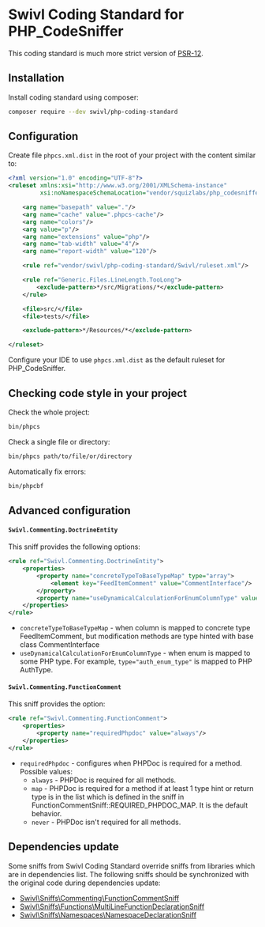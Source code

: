 Swivl Coding Standard for PHP_CodeSniffer
=========================================

This coding standard is much more strict version of [PSR-12](https://www.php-fig.org/psr/psr-12/).

Installation
------------

Install coding standard using composer:
```sh
composer require --dev swivl/php-coding-standard
```

Configuration
-------------

Create file `phpcs.xml.dist` in the root of your project with the content similar to:

```xml
<?xml version="1.0" encoding="UTF-8"?>
<ruleset xmlns:xsi="http://www.w3.org/2001/XMLSchema-instance"
         xsi:noNamespaceSchemaLocation="vendor/squizlabs/php_codesniffer/phpcs.xsd">

    <arg name="basepath" value="."/>
    <arg name="cache" value=".phpcs-cache"/>
    <arg name="colors"/>
    <arg value="p"/>
    <arg name="extensions" value="php"/>
    <arg name="tab-width" value="4"/>
    <arg name="report-width" value="120"/>

    <rule ref="vendor/swivl/php-coding-standard/Swivl/ruleset.xml"/>

    <rule ref="Generic.Files.LineLength.TooLong">
        <exclude-pattern>*/src/Migrations/*</exclude-pattern>
    </rule>

    <file>src/</file>
    <file>tests/</file>

    <exclude-pattern>*/Resources/*</exclude-pattern>

</ruleset>
```

Configure your IDE to use `phpcs.xml.dist` as the default ruleset for PHP_CodeSniffer.

Checking code style in your project
-----------------------------------

Check the whole project:
```sh
bin/phpcs
```

Check a single file or directory:
```sh
bin/phpcs path/to/file/or/directory
```

Automatically fix errors:
```sh
bin/phpcbf
```

Advanced configuration
----------------------

#### `Swivl.Commenting.DoctrineEntity`
This sniff provides the following options:

```xml
<rule ref="Swivl.Commenting.DoctrineEntity">
    <properties>
        <property name="concreteTypeToBaseTypeMap" type="array">
            <element key="FeedItemComment" value="CommentInterface"/>
        </property>
        <property name="useDynamicalCalculationForEnumColumnType" value="true"/>
    </properties>
</rule>
```
* `concreteTypeToBaseTypeMap` - when column is mapped to concrete type FeedItemComment, but modification methods are type hinted with base class CommentInterface
* `useDynamicalCalculationForEnumColumnType` - when enum is mapped to some PHP type.
  For example, `type="auth_enum_type"` is mapped to PHP AuthType.

#### `Swivl.Commenting.FunctionComment`
This sniff provides the option:
```xml
<rule ref="Swivl.Commenting.FunctionComment">
    <properties>
        <property name="requiredPhpdoc" value="always"/>
    </properties>
</rule>
```
* `requiredPhpdoc` - configures when PHPDoc is required for a method. Possible values:
    * `always` - PHPDoc is required for all methods.
    * `map` - PHPDoc is required for a method if at least 1 type hint or return type is in the list which is defined in the sniff in FunctionCommentSniff::REQUIRED_PHPDOC_MAP. It is the default behavior.
    * `never` - PHPDoc isn't required for all methods.

Dependencies update
-------------------
Some sniffs from Swivl Coding Standard override sniffs from libraries which are in dependencies list.
The following sniffs should be synchronized with the original code during dependencies update:
* [Swivl\Sniffs\Commenting\FunctionCommentSniff](Swivl/Sniffs/Commenting/FunctionCommentSniff.php)
* [Swivl\Sniffs\Functions\MultiLineFunctionDeclarationSniff](Swivl/Sniffs/Functions/MultiLineFunctionDeclarationSniff.php)
* [Swivl\Sniffs\Namespaces\NamespaceDeclarationSniff](Swivl/Sniffs/Namespaces/NamespaceDeclarationSniff.php)
